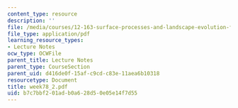 ```yaml
---
content_type: resource
description: ''
file: /media/courses/12-163-surface-processes-and-landscape-evolution-fall-2004/b7c7bbf201adb0a628d50e05e14f7d55_week78_2.pdf
file_type: application/pdf
learning_resource_types:
- Lecture Notes
ocw_type: OCWFile
parent_title: Lecture Notes
parent_type: CourseSection
parent_uid: d416de0f-15af-c9cd-c83e-11aea6b10318
resourcetype: Document
title: week78_2.pdf
uid: b7c7bbf2-01ad-b0a6-28d5-0e05e14f7d55
---
```

